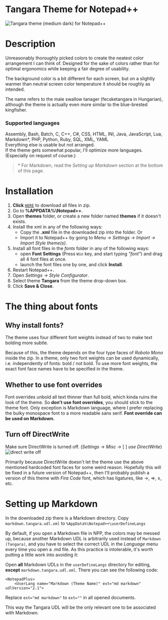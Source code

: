 # Tangara Theme for Notepad++

![Tangara theme (medium dark) for Notepad++](https://i.ibb.co/BwqR2VW/github-Tangara-theme-for-NPP.png)

# Description

Unreasonably thoroughly picked colors to create the neatest color arrangement I can think of.
Designed for the sake of colors rather than for optimal ergonomics while keeping a fair degree of usability.

The background color is a bit different for each screen, but on a slightly warmer than neutral screen color
temperature it should be roughly as intended.

The name refers to the male swallow tanager (fecsketangara in Hungarian), although the theme is actually even
more similar to the blue-brested kingfisher.

### Supported languages

Assembly, Bash, Batch, C, C++, C#, CSS, HTML, INI, Java, JavaScript, Lua, Markdown\*, PHP, Python, Ruby, SQL, XML, YAML  
Everything else is usable but not arranged.  
If the theme gets somewhat popular, I'll optimize more languages. (Especially on request of course.)

> \* For Markdown, read the *Setting up Markdown* section at the bottom of this page.

# Installation

1. **Click** [`HERE`](https://github.com/benelaci/NPP-Tangara-Theme/archive/refs/heads/main.zip) to download all files in zip.
2. Go to **%APPDATA%\Notepad++**.
3. Open **themes** folder, or create a new folder named **themes** if it doesn't exists.
4. Install the xml in any of the following ways:
   - Copy the **.xml** file in the downloaded zip into the folder. Or
	- Import it to Notepad++ by going to *Menu -> Settings -> Import -> Import Style theme(s)*.
5. Install all font files in the *fonts* folder in any of the following ways:
   - open **Font Settings** (Press `Win` key, and start typing *"font"*) and drag all 4 font files at once.
   - launch the font files one by one, and click **Install**.
6. Restart Notepad++.
7. Open *Settings -> Style Configurator*.
8. Select theme **Tangara** from the theme drop-down box.
9. Click **Save & Close**.

# The thing about fonts

## Why install fonts?

The theme uses four different font weights instead of two to make text bolding more subtle.

Because of this, the theme depends on the four type faces of *Roboto Mono* inside the zip.
In a theme, only two font weights can be used dynamically, i.e. independently of fonts: bold / not bold.
To use more font weights, the exact font face names have to be specified in the theme.

## Whether to use font overrides

Font overrides unbold all text thinner than full bold, which kinda ruins the look of the theme. So **don't use font overrides**, you should stick to the theme font.
Only exception is Markdown language, where I prefer replacing the bulky monospace font to a more readable sans serif.
**Font override can be used on Markdown.**

## Turn off DirectWrite

Make sure DirectWrite is turned off. (*Settings* -> *Misc* -> [  ] *use DirectWrite*)
![direct write off](https://i.ibb.co/8MhC3P9/github-Direct-Write-off.png)

Primarily because DirectWrite doesn't let the theme use the above mentioned hardcoded font faces for some weird reason. Hopefully this will be fixed in a future version of Notepad++, then I'll probably publish a version of this theme with *Fira Code* font, which has ligatures, like →, ⇒, ≥, etc.

# Setting up Markdown

In the downloaded zip there is a Markdown directory. Copy `markdown.tangara.udl.xml` to `%AppData%\Notepad++\userDefineLangs`

By default, if you open a Markdown file in NPP, the colors may be messed up, because another Markdown UDL is arbitrarily used instead of `Markdown (Tangara)`, and you have to select the correct UDL in the *Language* menu every time you open a .md file. As this practice is intolerable, it's worth putting a little work into avoiding it:

Open **all** Markdown UDLs in the `userDefineLangs` directory for editing, **except** `markdown.tangara.udl.xml`. There you can see the following code:

```
<NotepadPlus>
    <UserLang name="Markdown (Theme Name)" ext="md markdown" udlVersion="2.1">
```

Replace `ext="md markdown"` to `ext=""` in all opened documents.

This way the Tangara UDL will be the only relevant one to be associated with Markdown.
